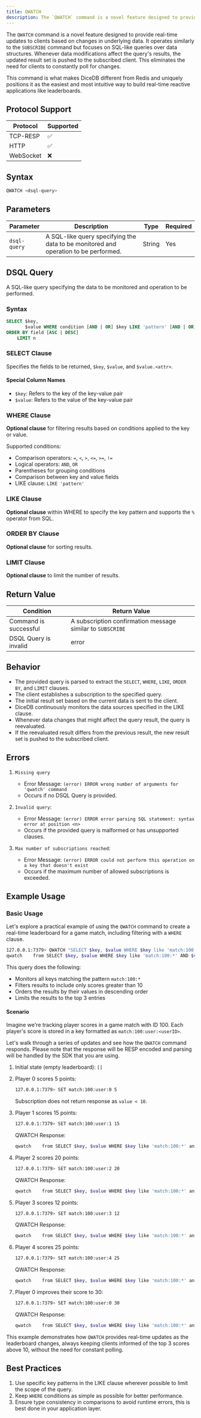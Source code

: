 ```yaml
---
title: QWATCH
description: The `QWATCH` command is a novel feature designed to provide real-time updates to clients based on changes in underlying data.
---
```


The `QWATCH` command is a novel feature designed to provide real-time updates to clients based on changes in underlying
data. It operates similarly to the `SUBSCRIBE` command but focuses on SQL-like queries over data structures. Whenever
data modifications affect the query's results, the updated result set is pushed to the subscribed client. This
eliminates the need for clients to constantly poll for changes.

This command is what makes DiceDB different from Redis and uniquely positions it as the easiest and most intuitive way
to build real-time reactive applications like leaderboards.

## Protocol Support

| Protocol  | Supported |
|-----------|-----------|
| TCP-RESP  | ✅         |
| HTTP      | ✅         |
| WebSocket | ❌         |

## Syntax

```bash
QWATCH <dsql-query>
```

## Parameters

| Parameter    | Description                                                                         | Type   | Required |
|--------------|-------------------------------------------------------------------------------------|--------|----------|
| `dsql-query` | A SQL-like query specifying the data to be monitored and operation to be performed. | String | Yes      |

## DSQL Query

A SQL-like query specifying the data to be monitored and operation to be performed.

### Syntax

```sql
SELECT $key,
       $value WHERE condition [AND | OR] $key LIKE 'pattern' [AND | OR] ($key != n [AND | OR] $value > n)
ORDER BY field [ASC | DESC]
    LIMIT n
```

### SELECT Clause

Specifies the fields to be returned, `$key`, `$value`, and `$value.<attr>`.

#### Special Column Names

- `$key`: Refers to the key of the key-value pair
- `$value`: Refers to the value of the key-value pair

### WHERE Clause

**Optional clause** for filtering results based on conditions applied to the key or value.

Supported conditions:

- Comparison operators: `=`, `<`, `>`, `<=`, `>=`, `!=`
- Logical operators: `AND`, `OR`
- Parentheses for grouping conditions
- Comparison between key and value fields
- LIKE clause: `LIKE 'pattern'`

### LIKE Clause

**Optional clause** within WHERE to specify the key pattern and supports the `%` operator from SQL.

### ORDER BY Clause

**Optional clause** for sorting results.

### LIMIT Clause

**Optional clause** to limit the number of results.

## Return Value

| Condition             | Return Value                                               |
|-----------------------|------------------------------------------------------------|
| Command is successful | A subscription confirmation message similar to `SUBSCRIBE` |
| DSQL Query is invalid | error                                                      |

## Behavior

- The provided query is parsed to extract the `SELECT`, `WHERE`, `LIKE`, `ORDER BY`, and `LIMIT` clauses.
- The client establishes a subscription to the specified query.
- The initial result set based on the current data is sent to the client.
- DiceDB continuously monitors the data sources specified in the LIKE clause.
- Whenever data changes that might affect the query result, the query is reevaluated.
- If the reevaluated result differs from the previous result, the new result set is pushed to the subscribed client.

## Errors

1. `Missing query`

    - Error Message: `(error) ERROR wrong number of arguments for 'qwatch' command`
    - Occurs if no DSQL Query is provided.

2. `Invalid query`:

    - Error Message: `(error) ERROR error parsing SQL statement: syntax error at position <n>`
    - Occurs if the provided query is malformed or has unsupported clauses.

3. `Max number of subscriptions reached`:

    - Error Message: `(error) ERROR could not perform this operation on a key that doesn't exist`
    - Occurs if the maximum number of allowed subscriptions is exceeded.

## Example Usage

### Basic Usage

Let's explore a practical example of using the `QWATCH` command to create a real-time leaderboard for a game match,
including filtering with a `WHERE` clause.

```bash
127.0.0.1:7379> QWATCH "SELECT $key, $value WHERE $key like 'match:100:*' AND $value > 10 ORDER BY $value DESC LIMIT 3"
qwatch    from SELECT $key, $value WHERE $key like 'match:100:*' AND $value > 10 ORDER BY $value asc: []
```

This query does the following:

- Monitors all keys matching the pattern `match:100:*`
- Filters results to include only scores greater than 10
- Orders the results by their values in descending order
- Limits the results to the top 3 entries

#### Scenario

Imagine we're tracking player scores in a game match with ID 100. Each player's score is stored in a key formatted as
`match:100:user:<userID>`.

Let's walk through a series of updates and see how the `QWATCH` command responds. Please note
that the response will be RESP encoded and parsing will be handled by the SDK that you are using.

1. Initial state (empty leaderboard): `[]`

2. Player 0 scores 5 points:

   ```bash
   127.0.0.1:7379> SET match:100:user:0 5
   ```

   Subscription does not return response as `value < 10`. 

3. Player 1 scores 15 points:

   ```bash
   127.0.0.1:7379> SET match:100:user:1 15
   ```

   QWATCH Response:
   ```bash 
   qwatch    from SELECT $key, $value WHERE $key like 'match:100:*' and $value > 100 ORDER BY $value asc: `[["match:100:user:1", "15"]]`
   ```

4. Player 2 scores 20 points:

   ```bash
   127.0.0.1:7379> SET match:100:user:2 20
   ```

   QWATCH Response:
   ```bash 
   qwatch    from SELECT $key, $value WHERE $key like 'match:100:*' and $value > 100 ORDER BY $value asc: `[["match:100:user:2", "20"], ["match:100:user:1", "15"]]`
   ```

5. Player 3 scores 12 points:

   ```bash
   127.0.0.1:7379> SET match:100:user:3 12
   ```

   QWATCH Response:
   ```bash 
   qwatch    from SELECT $key, $value WHERE $key like 'match:100:*' and $value > 100 ORDER BY $value asc: `[["match:100:user:2", "20"], ["match:100:user:1", "15"], ["match:100:user:3", "12"]]`
   ```

6. Player 4 scores 25 points:

   ```bash
   127.0.0.1:7379> SET match:100:user:4 25
   ```

   QWATCH Response:
   ```bash 
   qwatch    from SELECT $key, $value WHERE $key like 'match:100:*' and $value > 100 ORDER BY $value asc: `[["match:100:user:4", "25"], ["match:100:user:2", "20"], ["match:100:user:1", "15"]]`
   ```

7. Player 0 improves their score to 30:

   ```bash
   127.0.0.1:7379> SET match:100:user:0 30
   ```

   QWATCH Response:
   ```bash 
   qwatch    from SELECT $key, $value WHERE $key like 'match:100:*' and $value > 100 ORDER BY $value asc: `[["match:100:user:0", "30"], ["match:100:user:4", "25"], ["match:100:user:2", "20"]]`
   ```

This example demonstrates how `QWATCH` provides real-time updates as the leaderboard changes, always keeping clients
informed of the top 3 scores above 10, without the need for constant polling.

## Best Practices

1. Use specific key patterns in the LIKE clause wherever possible to limit the scope of the query.
2. Keep `WHERE` conditions as simple as possible for better performance.
3. Ensure type consistency in comparisons to avoid runtime errors, this is best done in your application layer.
